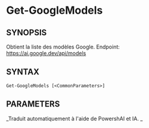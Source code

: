 ﻿---
external help file: powershai-help.xml
schema: 2.0.0
powershai: true
---

# Get-GoogleModels

## SYNOPSIS <!--!= @#Synop !-->
Obtient la liste des modèles Google. Endpoint: https://ai.google.dev/api/models

## SYNTAX <!--!= @#Syntax !-->

```
Get-GoogleModels [<CommonParameters>]
```

## PARAMETERS <!--!= @#Params !-->




<!--PowershaiAiDocBlockStart-->
_Traduit automatiquement à l'aide de PowershAI et IA. 
_
<!--PowershaiAiDocBlockEnd-->
